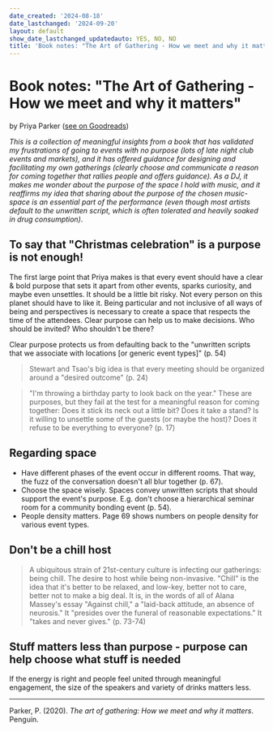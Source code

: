 ```yaml
---
date_created: '2024-08-18'
date_lastchanged: '2024-09-20'
layout: default
show_date_lastchanged_updatedauto: YES, NO, NO
title: 'Book notes: "The Art of Gathering - How we meet and why it matters"'
---
```

# Book notes: "The Art of Gathering - How we meet and why it matters"
by Priya Parker ([see on Goodreads](https://www.goodreads.com/book/show/37424706-the-art-of-gathering?from_search=true&from_srp=true&qid=1T4Wv25XI4&rank=1))

*This is a collection of meaningful insights from a book that has validated my frustrations of going to events with no purpose (lots of late night club events and markets), and it has offered guidance for designing and facilitating my own gatherings (clearly choose and communicate a reason for coming together that rallies people and offers guidance). As a DJ, it makes me wonder about the purpose of the space I hold with music, and it reaffirms my idea that sharing about the purpose of  the chosen music-space is an essential part of the performance (even though most artists default to the unwritten script, which is often tolerated and heavily soaked in drug consumption)*. 

## To say that "Christmas celebration" is a purpose is not enough!
The first large point that Priya makes is that every event should have a clear & bold purpose that sets it apart from other events, sparks curiosity, and maybe even unsettles. It should be a little bit risky. Not every person on this planet should have to like it. Being particular and not inclusive of all ways of being and perspectives is necessary to create a space that respects the time of the attendees. Clear purpose can  help us to make decisions. Who should be invited? Who shouldn't be there? 

Clear purpose protects us from defaulting back to the "unwritten scripts that we associate with locations [or generic event types]" (p. 54)

>Stewart and Tsao's big idea is that every meeting should be organized around a "desired outcome" (p. 24)

>"I'm throwing a birthday party to look back on the year." These are purposes, but they fail at the test for a meaningful reason for coming together: Does it stick its neck out a little bit? Does it take a stand? Is it willing to unsettle some of the guests (or maybe the host)? Does it refuse to be everything to everyone? (p. 17)

## Regarding space
- Have different phases of the event occur in different rooms. That way, the fuzz of the conversation doesn't all blur together (p. 67).
- Choose the space wisely. Spaces convey unwritten scripts that should support the event's purpose. E.g. don't choose a hierarchical seminar room for a community bonding event (p. 54).
- People density matters. Page 69 shows numbers on people density for various event types. 

## Don't be a chill host
>A ubiquitous strain of 21st-century culture is infecting our gatherings: being chill. The desire to host while being non-invasive. "Chill" is the idea that it's better to be relaxed, and low-key, better not to care, better not to make a big deal. It is, in the words of all of Alana Massey's essay "Against chill," a "laid-back attitude, an absence of neurosis." It "presides over the funeral of reasonable expectations." It "takes and never gives." (p. 73-74)

## Stuff matters less than purpose - purpose can help choose what stuff is needed
If the energy is right and people feel united through meaningful engagement, the size of the speakers and variety of drinks matters less.

____

Parker, P. (2020). _The art of gathering: How we meet and why it matters_. Penguin.